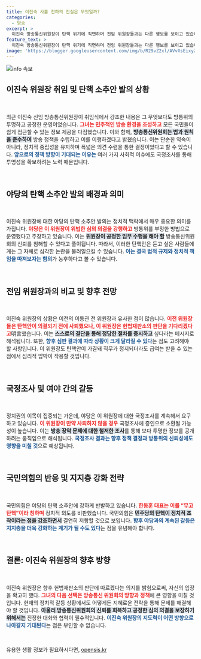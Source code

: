 ```yaml
---
title: 이진숙 사흘 천하의 진실은 무엇일까?
categories:
  - 방송
excerpt: >
  이진숙 방송통신위원장이 탄핵 위기에 직면하며 전임 위원장들과는 다른 행보를 보이고 있습니다. 야당은 전국적으로 압박을 강화하고 있으며, 헌재의 판단을 기다리는 이 위원장의 행보에 이목이 집중됩니다. 과연 그녀는 ‘버티기’에 성공할 수 있을까요?
feature_text: >
  이진숙 방송통신위원장이 탄핵 위기에 직면하며 전임 위원장들과는 다른 행보를 보이고 있습니다. 야당은 전국적으로 압박을 강화하고 있으며, 헌재의 판단을 기다리는 이 위원장의 행보에 이목이 집중됩니다. 과연 그녀는 ‘버티기’에 성공할 수 있을까요?
image: 'https://blogger.googleusercontent.com/img/b/R29vZ2xl/AVvXsEixyZcFfHzMRdzZMjFBmAUKJYCLCGyLL1o632UiGVXcaFdKo_bkvkuCioo0uUKlGfBVcT3P84aROyZIXSBEx3Aw5nCQ3pTgDom1WDC4m8eifvWiAmWEEVb4x6G_l8C0QH225ldMjyaFvpxGEBGNO37VmDTDMHGhJPq73UglMfDca1-0aw/s1600/blogspot.png'
---
```


<p><img src="https://blogger.googleusercontent.com/img/b/R29vZ2xl/AVvXsEixyZcFfHzMRdzZMjFBmAUKJYCLCGyLL1o632UiGVXcaFdKo_bkvkuCioo0uUKlGfBVcT3P84aROyZIXSBEx3Aw5nCQ3pTgDom1WDC4m8eifvWiAmWEEVb4x6G_l8C0QH225ldMjyaFvpxGEBGNO37VmDTDMHGhJPq73UglMfDca1-0aw/s1600/blogspot.png" alt="info 속보" /></p>

<h2 data-ke-size="size26">이진숙 위원장 취임 및 탄핵 소추안 발의 상황</h2>

<p data-ke-size="size16">&nbsp;</p>

<p>최근 이진숙 신임 방송통신위원장이 취임식에서 강조한 내용은 그 무엇보다도 방통위의 투명하고 공정한 운영이었습니다. <b><span style="color: #ee2323;">그녀는 민주적인 방송 환경을 조성하고</span></b> 모든 국민들이 쉽게 접근할 수 있는 정보 제공을 다짐했습니다. 이와 함께, <b><span style="background-color: #21538527;">방송통신위원회는 법과 원칙을 준수하여</span></b> 방송 정책을 수립하고 이를 이행하겠다고 밝혔습니다. 이는 단순한 약속이 아니라, 정치적 중립성을 유지하며 폭넓은 의견 수렴을 통한 결정이었다고 할 수 있습니다. <b><span style="color: #1a5490;">앞으로의 정책 방향이 기대되는 이유는</span></b> 여러 가지 사회적 이슈에도 국정조사를 통해 투명성을 확보하려는 노력 때문입니다. </p>

<p data-ke-size="size16">&nbsp;</p>

<h2 data-ke-size="size26">야당의 탄핵 소추안 발의 배경과 의미</h2>

<p data-ke-size="size16">&nbsp;</p>

<p>이진숙 위원장에 대한 야당의 탄핵 소추안 발의는 정치적 맥락에서 매우 중요한 의미를 가집니다. <b><span style="color: #ee2323;">야당은 이 위원장이 위법한 심의 의결을 강행하고</span></b> 방통위를 부정한 방법으로 운영했다고 주장하고 있습니다. 이는 <b><span style="background-color: #21538527;">위원장이 공정한 임무 수행을 해야 할</span></b> 방송통신위원회의 신뢰를 침해할 수 있다고 풀이됩니다. 따라서, 이러한 탄핵안은 듣고 싶은 사람들에게는 그 자체로 심각한 논란을 불러일으킬 수 있습니다. <b><span style="color: #1a5490;">이는 결국 법적 규제와 정치적 책임을 따져보자는 함의</span></b>가 농후하다고 볼 수 있습니다. </p>

<p data-ke-size="size16">&nbsp;</p>

<h2 data-ke-size="size26">전임 위원장과의 비교 및 향후 전망</h2>

<p data-ke-size="size16">&nbsp;</p>

<p>이진숙 위원장의 상황은 이전의 이동관 전 위원장과 유사한 점이 많습니다. <b><span style="color: #ee2323;">이전 위원장들은 탄핵안이 의결되기 전에 사퇴했으나, 이 위원장은 헌법재판소의 판단을 기다리겠다고</span></b>明言했습니다. 이는 <b><span style="background-color: #21538527;">스스로의 결단을 통해 정당한 절차를 중시하고</span></b> 싶다라는 메시지로 해석됩니다. 또한, <b><span style="color: #1a5490;">향후 심판 결과에 따라 상황이 크게 달라질 수 있다</span></b>는 점도 고려해야 할 사항입니다. 이 위원장도 탄핵안이 가결돼 직무가 정지되더라도 급여는 받을 수 있는 점에서 심리적 압박이 작용할 것입니다.</p>

<p data-ke-size="size16">&nbsp;</p>

<h2 data-ke-size="size26">국정조사 및 여야 간의 갈등</h2>

<p data-ke-size="size16">&nbsp;</p>

<p>정치권의 이목이 집중되는 가운데, 야당은 이 위원장에 대한 국정조사를 계속해서 요구하고 있습니다. <b><span style="color: #ee2323;">이 위원장이 만약 사퇴하지 않을 경우</span></b> 국정조사에 증인으로 소환될 가능성이 높습니다. 이는 <b><span style="background-color: #21538527;">방송 장악 문제에 대한 철저한 조사</span></b>를 통해 보다 투명한 정보를 공개하려는 움직임으로 해석됩니다. <b><span style="color: #1a5490;">국정조사 결과는 향후 정책 결정과 방통위의 신뢰성에도 영향을 미칠 것</span></b>으로 예상됩니다.</p>

<p data-ke-size="size16">&nbsp;</p>

<h2 data-ke-size="size26">국민의힘의 반응 및 지지층 강화 전략</h2>

<p data-ke-size="size16">&nbsp;</p>

<p>국민의힘은 야당의 탄핵 소추안에 강하게 반발하고 있습니다. <b><span style="color: #ee2323;">한동훈 대표는 이를 “무고 탄핵”이라 칭하며</span></b> 정치적 의도를 비판했습니다. 국민의힘은 <b><span style="background-color: #21538527;">민주당의 탄핵이 정치적 조작이라는 점을 강조하면서</span></b> 결연히 저항할 것으로 보입니다. <b><span style="color: #1a5490;">향후 야당과의 계속된 갈등은 지지층을 더욱 강화하는 계기가 될 수도 있다</span></b>는 점을 유념해야 합니다.</p>

<p data-ke-size="size16">&nbsp;</p> 

<h2 data-ke-size="size26">결론: 이진숙 위원장의 향후 방향</h2>

<p data-ke-size="size16">&nbsp;</p>

<p>이진숙 위원장은 향후 헌법재판소의 판단에 따르겠다는 의지를 밝힘으로써, 자신의 입장을 확고히 했다. <b><span style="color: #ee2323;">그녀의 다음 선택은 방송통신 위원회의 방향과 정책</span></b>에 큰 영향을 미칠 것입니다. 현재의 정치적 갈등 상황에서도 어떻게든 지혜로운 전략을 통해 문제를 해결해야 할 것입니다. <b><span style="background-color: #21538527;">아울러 방송통신위원회의 신뢰를 회복하고 공정한 심의 의결을 보장하기 위해서는</span></b> 진정한 대화와 협력이 필수적입니다. <b><span style="color: #1a5490;">이진숙 위원장의 지도력이 어떤 방향으로 나아갈지 기대된다</span></b>는 점은 부인할 수 없습니다. </p>

<p data-ke-size="size16">&nbsp;</p>
유용한 생활 정보가 필요하시다면, <a href="https://opensis.kr" rel="dofollow">opensis.kr</a>


